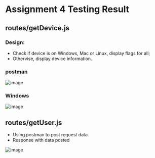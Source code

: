 # Assignment 4 Testing Result

## routes/getDevice.js

### Design: 

* Check if device is on Windows, Mac or Linux, display flags for all; 
* Othervise, display device information.

### postman
![image](https://github.com/SharonCao0920/NodeJS/assets/54694766/0a740b9b-19cd-44bf-a4ed-ee7c4339de2a)

### Windows
![image](https://github.com/SharonCao0920/NodeJS/assets/54694766/cbe8fe8f-2f2f-44a5-8b7c-990e9b743426)

## routes/getUser.js

* Using postman to post request data
* Response with data posted
  
![image](https://github.com/SharonCao0920/NodeJS/assets/54694766/4fca8a3d-fe78-4394-8267-d508092a5123)
